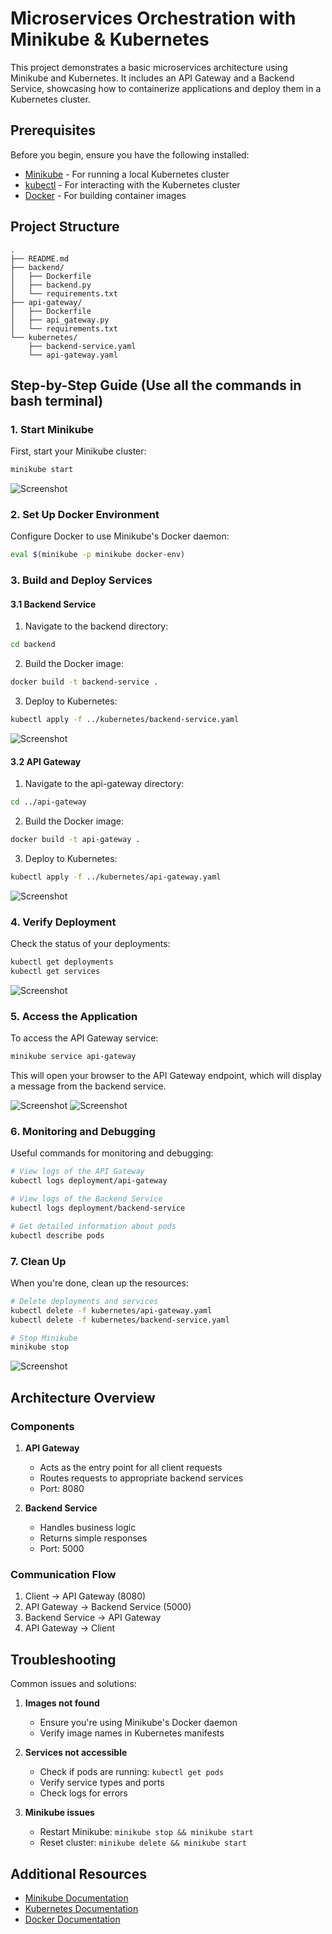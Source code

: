 # Microservices Orchestration with Minikube & Kubernetes

This project demonstrates a basic microservices architecture using Minikube and Kubernetes. It includes an API Gateway and a Backend Service, showcasing how to containerize applications and deploy them in a Kubernetes cluster.

## Prerequisites

Before you begin, ensure you have the following installed:
- [Minikube](https://minikube.sigs.k8s.io/docs/start/) - For running a local Kubernetes cluster
- [kubectl](https://kubernetes.io/docs/tasks/tools/install-kubectl/) - For interacting with the Kubernetes cluster
- [Docker](https://docs.docker.com/get-docker/) - For building container images

## Project Structure

```
.
├── README.md
├── backend/
│   ├── Dockerfile
│   ├── backend.py
│   └── requirements.txt
├── api-gateway/
│   ├── Dockerfile
│   ├── api_gateway.py
│   └── requirements.txt
└── kubernetes/
    ├── backend-service.yaml
    └── api-gateway.yaml
```

## Step-by-Step Guide (Use all the commands in bash terminal)

### 1. Start Minikube

First, start your Minikube cluster:

```bash
minikube start
```
![Screenshot](/Microservice%20with%20Minicube%20and%20Kubectl/images/Screenshot%202025-03-21%20014343.png)

### 2. Set Up Docker Environment

Configure Docker to use Minikube's Docker daemon:

```bash
eval $(minikube -p minikube docker-env)
```

### 3. Build and Deploy Services

#### 3.1 Backend Service

1. Navigate to the backend directory:
```bash
cd backend
```

2. Build the Docker image:
```bash
docker build -t backend-service .
```

3. Deploy to Kubernetes:
```bash
kubectl apply -f ../kubernetes/backend-service.yaml
```
![Screenshot](/Microservice%20with%20Minicube%20and%20Kubectl/images/Screenshot%202025-03-21%20014834.png)

#### 3.2 API Gateway

1. Navigate to the api-gateway directory:
```bash
cd ../api-gateway
```

2. Build the Docker image:
```bash
docker build -t api-gateway .
```

3. Deploy to Kubernetes:
```bash
kubectl apply -f ../kubernetes/api-gateway.yaml
```
![Screenshot](/Microservice%20with%20Minicube%20and%20Kubectl/images/Screenshot%202025-03-21%20015036.png)

### 4. Verify Deployment

Check the status of your deployments:

```bash
kubectl get deployments
kubectl get services
```
![Screenshot](/Microservice%20with%20Minicube%20and%20Kubectl/images/Screenshot%202025-03-21%20020054.png)

### 5. Access the Application

To access the API Gateway service:

```bash
minikube service api-gateway
```
This will open your browser to the API Gateway endpoint, which will display a message from the backend service.

![Screenshot](/Microservice%20with%20Minicube%20and%20Kubectl/images/Screenshot%202025-03-21%20015902.png)
![Screenshot](/Microservice%20with%20Minicube%20and%20Kubectl/images/Screenshot%202025-03-21%20020139.png)
### 6. Monitoring and Debugging

Useful commands for monitoring and debugging:

```bash
# View logs of the API Gateway
kubectl logs deployment/api-gateway

# View logs of the Backend Service
kubectl logs deployment/backend-service

# Get detailed information about pods
kubectl describe pods
```

### 7. Clean Up

When you're done, clean up the resources:

```bash
# Delete deployments and services
kubectl delete -f kubernetes/api-gateway.yaml
kubectl delete -f kubernetes/backend-service.yaml

# Stop Minikube
minikube stop
```
![Screenshot](/Microservice%20with%20Minicube%20and%20Kubectl/images/Screenshot%202025-03-21%20020704.png)

## Architecture Overview

### Components

1. **API Gateway**
   - Acts as the entry point for all client requests
   - Routes requests to appropriate backend services
   - Port: 8080

2. **Backend Service**
   - Handles business logic
   - Returns simple responses
   - Port: 5000

### Communication Flow

1. Client → API Gateway (8080)
2. API Gateway → Backend Service (5000)
3. Backend Service → API Gateway
4. API Gateway → Client

## Troubleshooting

Common issues and solutions:

1. **Images not found**
   - Ensure you're using Minikube's Docker daemon
   - Verify image names in Kubernetes manifests

2. **Services not accessible**
   - Check if pods are running: `kubectl get pods`
   - Verify service types and ports
   - Check logs for errors

3. **Minikube issues**
   - Restart Minikube: `minikube stop && minikube start`
   - Reset cluster: `minikube delete && minikube start`

## Additional Resources

- [Minikube Documentation](https://minikube.sigs.k8s.io/docs/)
- [Kubernetes Documentation](https://kubernetes.io/docs/)
- [Docker Documentation](https://docs.docker.com/)
